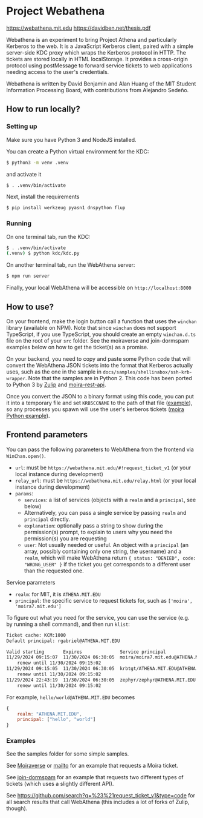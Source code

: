 # Project Webathena

<https://webathena.mit.edu>
<https://davidben.net/thesis.pdf>

Webathena is an experiment to bring Project Athena and particularly
Kerberos to the web. It is a JavaScript Kerberos client, paired with a
simple server-side KDC proxy which wraps the Kerberos protocol in
HTTP. The tickets are stored locally in HTML localStorage. It provides
a cross-origin protocol using postMessage to forward service tickets
to web applications needing access to the user's credentials.

Webathena is written by David Benjamin and Alan Huang of the MIT
Student Information Processing Board, with contributions from Alejandro
Sedeño.

## How to run locally?

### Setting up

Make sure you have Python 3 and NodeJS installed.

You can create a Python virtual environment for the KDC:

```sh
$ python3 -m venv .venv
```

and activate it

```sh
$ . .venv/bin/activate
```

Next, install the requirements 

```sh
$ pip install werkzeug pyasn1 dnspython flup
```

### Running

On one terminal tab, run the KDC:

```sh
$ . .venv/bin/activate
(.venv) $ python kdc/kdc.py
```

On another terminal tab, run the WebAthena server:

```sh
$ npm run server
```

Finally, your local WebAthena will be accessible on `http://localhost:8000`

## How to use?

On your frontend, make the login button call a function that uses the `winchan` library (available on NPM). Note that since `winchan` does not support TypeScript, if you use TypeScript, you should create an empty `winchan.d.ts` file on the root of your `src` folder. See the moiraverse and join-dormspam examples below on how to get the ticket(s) as a promise.

On your backend, you need to copy and paste some Python code that will convert the WebAthena JSON tickets into the format that Kerberos actually uses, such as the one in the sample in `docs/samples/shellinabox/ssh-krb-wrapper`. Note that the samples are in Python 2. This code has been ported to Python 3 by [Zulip](https://github.com/zulip/zulip/blob/main/zerver/lib/ccache.py) and [moira-rest-api](https://github.com/sipb/moira-rest-api/blob/main/make_ccache.py).

Once you convert the JSON to a binary format using this code, you can put it into a temporary file and set `KRB5CCNAME` to the path of that file ([example](https://github.com/sipb/moira-rest-api/blob/main/decorators.py#L87)), so any processes you spawn will use the user's kerberos tickets ([moira Python example](https://github.com/sipb/moira-rest-api/blob/main/moira_query.py)).

## Frontend parameters

You can pass the following parameters to WebAthena from the frontend via `WinChan.open()`.

* `url`: must be `https://webathena.mit.edu/#!request_ticket_v1` (or your local instance during development)
* `relay_url`: must be `https://webathena.mit.edu/relay.html` (or your local instance during development)
* `params`:
    - `services`: a list of services (objects with a `realm` and a `principal`, see below)
    - Alternatively, you can pass a single service by passing `realm` and `principal` directly.
    - `explanation`: optionally pass a string to show during the permission(s) prompt, to explain to users why you need the permission(s) you are requesting
    - `user`: Not usually needed or useful. An object with a `principal` (an array, possibly containing only one string, the username) and a `realm`, which will make WebAthena return `{ status: "DENIED", code: "WRONG_USER" }` if the ticket you get corresponds to a different user than the requested one.

Service parameters
* `realm`: for MIT, it is `ATHENA.MIT.EDU`
* `principal`: the specific service to request tickets for, such as `['moira', 'moira7.mit.edu']`

To figure out what you need for the service, you can use the service (e.g. by running a shell command), and then run `klist`:

```sh
Ticket cache: KCM:1000
Default principal: rgabriel@ATHENA.MIT.EDU

Valid starting       Expires              Service principal
11/29/2024 09:15:07  11/30/2024 06:30:05  moira/moira7.mit.edu@ATHENA.MIT.EDU
	renew until 11/30/2024 09:15:02
11/29/2024 09:15:05  11/30/2024 06:30:05  krbtgt/ATHENA.MIT.EDU@ATHENA.MIT.EDU
	renew until 11/30/2024 09:15:02
11/29/2024 22:43:19  11/30/2024 06:30:05  zephyr/zephyr@ATHENA.MIT.EDU
	renew until 11/30/2024 09:15:02
```

For example, `hello/world@ATHENA.MIT.EDU` becomes

```js
{
    realm: "ATHENA.MIT.EDU",
    principal: ["hello", "world"]
}
```

### Examples

See the samples folder for some simple samples.

See [Moiraverse](https://github.com/sipb/moiraverse/blob/main/src/lib/webathena.ts) or [mailto](https://github.com/btidor/mailto/blob/master/js/app.js#L242) for an example that requests a Moira ticket.

See [join-dormspam](https://github.com/mit-dormcon/join-dormspam/blob/main/src/lib/webathena.ts) for an example that requests two different types of tickets (which uses a slightly different API).

See <https://github.com/search?q=%23%21request_ticket_v1&type=code> for all search results that call WebAthena (this includes a lot of forks of Zulip, though).
